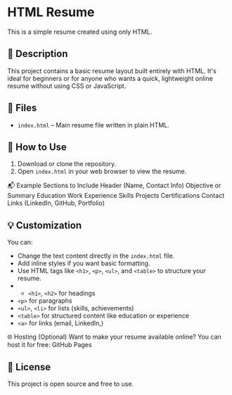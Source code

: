 # HTML Resume

This is a simple resume created using only HTML.

## 📄 Description

This project contains a basic resume layout built entirely with HTML. It's ideal for beginners or for anyone who wants a quick, lightweight online resume without using CSS or JavaScript.

## 📁 Files

- `index.html` – Main resume file written in plain HTML.

## 🚀 How to Use

1. Download or clone the repository.
2. Open `index.html` in your web browser to view the resume.

   
📬 Example Sections to Include
Header (Name, Contact Info)
Objective or Summary
Education
Work Experience
Skills
Projects
Certifications
Contact Links (LinkedIn, GitHub, Portfolio)
   

## 💡 Customization

You can:
- Change the text content directly in the `index.html` file.
- Add inline styles if you want basic formatting.
- Use HTML tags like `<h1>`, `<p>`, `<ul>`, and `<table>` to structure your resume.
- - `<h1>`, `<h2>` for headings
- `<p>` for paragraphs
- `<ul>`, `<li>` for lists (skills, achievements)
- `<table>` for structured content like education or experience
- `<a>` for links (email, LinkedIn,)

🌐 Hosting (Optional)
Want to make your resume available online? You can host it for free:
GitHub Pages

## 🧾 License

This project is open source and free to use.
